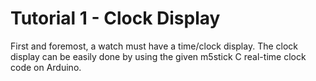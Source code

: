 # Tutorial 1 - Clock Display
First and foremost, a watch must have a time/clock display. The clock display can be easily done by using the given m5stick C real-time clock code on Arduino.
